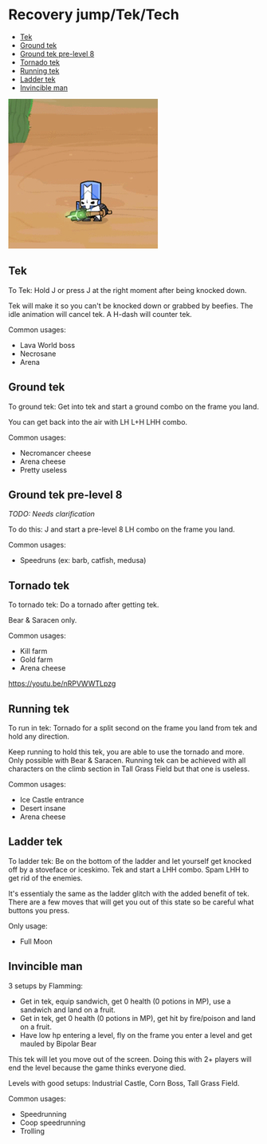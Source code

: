 # Recovery jump/Tek/Tech

- [Tek](#tek)
- [Ground tek](#tek-ground)
- [Ground tek pre-level 8](#tek-ground-8)
- [Tornado tek](#tek-tornado)
- [Running tek](#running-tek)
- [Ladder tek](#tek-ladder)
- [Invincible man](#tek-death)

![Recovery jump / Tek](/Images/Animations/tek.gif)

## <a name="tek"></a>Tek

To Tek: Hold J or press J at the right moment after being knocked down.

Tek will make it so you can't be knocked down or grabbed by beefies.
The idle animation will cancel tek. A H-dash will counter tek.

Common usages:

- Lava World boss
- Necrosane
- Arena

## <a name="tek-ground"></a>Ground tek

To ground tek: Get into tek and start a ground combo on the frame you land.

You can get back into the air with LH L+H LHH combo.

Common usages:

- Necromancer cheese
- Arena cheese
- Pretty useless

## <a name="tek-ground-8"></a>Ground tek pre-level 8

*TODO: Needs clarification*

To do this: J and start a pre-level 8 LH combo on the frame you land.

Common usages:

- Speedruns (ex: barb, catfish, medusa)

## <a name="tek-tornado"></a>Tornado tek

To tornado tek: Do a tornado after getting tek.

Bear & Saracen only.

Common usages:

- Kill farm
- Gold farm
- Arena cheese

https://youtu.be/nRPVWWTLpzg

## <a name="running-tek"></a>Running tek

To run in tek: Tornado for a split second on the frame you land from tek and hold any direction.

Keep running to hold this tek, you are able to use the tornado and more. Only possible with Bear & Saracen. Running tek can be achieved with all characters on the climb section in Tall Grass Field but that one is useless.

Common usages:

- Ice Castle entrance
- Desert insane
- Arena cheese

## <a name="tek-ladder"></a>Ladder tek

To ladder tek: Be on the bottom of the ladder and let yourself get knocked off by a stoveface or iceskimo. Tek and start a LHH combo. Spam LHH to get rid of the enemies.

It's essentialy the same as the ladder glitch with the added benefit of tek. There are a few moves that will get you out of this state so be careful what buttons you press.

Only usage:

- Full Moon

## <a name="tek-death"></a>Invincible man

3 setups by Flamming:

- Get in tek, equip sandwich, get 0 health (0 potions in MP), use a sandwich and land on a fruit.
- Get in tek, get 0 health (0 potions in MP), get hit by fire/poison and land on a fruit.
- Have low hp entering a level, fly on the frame you enter a level and get mauled by Bipolar Bear

This tek will let you move out of the screen. Doing this with 2+ players will end the level because the game thinks everyone died.

Levels with good setups:
Industrial Castle, Corn Boss, Tall Grass Field.

Common usages:

- Speedrunning
- Coop speedrunning
- Trolling
